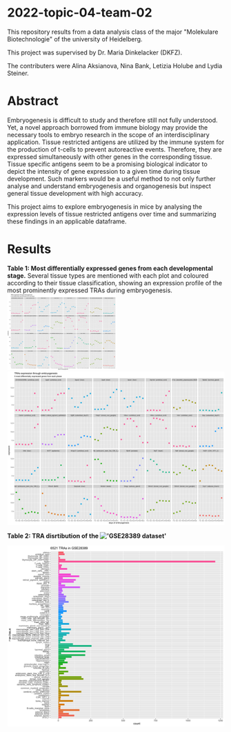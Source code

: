 # 2022-topic-04-team-02
This repository results from a data analysis class of the major "Molekulare Biotechnologie" of the university of Heidelberg.


This project was supervised by Dr. Maria Dinkelacker (DKFZ).

The contributers were Alina Aksianova, Nina Bank, Letizia Holube and Lydia Steiner.

# Abstract
Embryogenesis is difficult to study and therefore still not fully understood. Yet, a novel approach borrowed from immune biology may provide the necessary tools to embryo research in the scope of an interdisciplinary application.
Tissue restricted antigens are utilized by the immune system for the production of t-cells to prevent autoreactive events. Therefore, they are expressed simultaneously with other genes in the corresponding tissue. Tissue specific antigens seem to be a promising biological indicator to depict the intensity of gene expression to a given time during tissue development. 
Such markers would be a useful method to not only further analyse and understand embryogenesis and organogenesis but inspect general tissue development with high accuracy.

This project aims to explore embryogenesis in mice by analysing the expression levels of tissue restricted antigens over time and summarizing these findings in an applicable dataframe.

# Results

**Table 1: Most differentially expressed genes from each developmental stage.** Several tissue types are mentioned with each plot and coloured according to their tissue classification, showing an expression profile of the most prominently expressed TRAs during embryogenesis.
<img src="/plots/time_plots/tras%20expression%20through%20embryogenesis.png" width=50% height=50%>
!['TRA expression through embryogenesis'](/plots/time_plots/tras%20expression%20through%20embryogenesis.png)


**Table 2: TRA disrtibution of the !['GSE28389 dataset'](https://www.ncbi.nlm.nih.gov/geo/query/acc.cgi?acc=GSE28389)**

!['Boxplot of the TRA distribution'](/plots/TRAs_barplots/barplot_tras_in_the_dataset.jpg)
